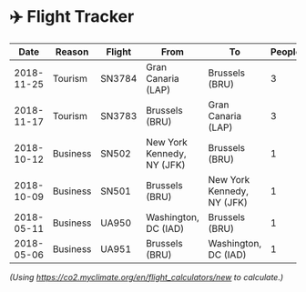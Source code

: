 # ✈️ Flight Tracker

| Date | Reason | Flight | From | To | People | Distance | Footprint | Compensated? |
| --- | --- | --- | --- | --- | --- | --- | --- | --- |
| 2018-11-25 | Tourism | SN3784 | Gran Canaria (LAP) | Brussels (BRU) | 3 | 3029km | 1.8t CO2 | No |
| 2018-11-17 | Tourism | SN3783 | Brussels (BRU) | Gran Canaria (LAP) | 3 | 3029km | 1.8t CO2 | No |
| 2018-10-12 | Business | SN502 | New York Kennedy, NY (JFK) | Brussels (BRU) | 1 | 5900km | 1.1t CO2 | No |
| 2018-10-09 | Business | SN501 | Brussels (BRU) | New York Kennedy, NY (JFK) | 1 | 5900km | 1.1t CO2 | No |
| 2018-05-11 | Business | UA950 | Washington, DC (IAD) | Brussels (BRU) | 1 | 6300km | 1.2t CO2 | No |
| 2018-05-06 | Business | UA951 | Brussels (BRU) | Washington, DC (IAD) | 1 | 6300km | 1.2t CO2 | No |


_(Using https://co2.myclimate.org/en/flight_calculators/new to calculate.)_
